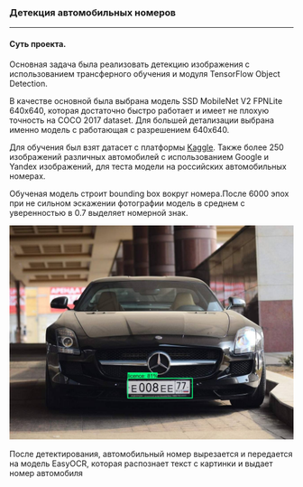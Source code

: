 <h3>Детекция автомобильных номеров</h3>
<hr>
<h4>Суть проекта.</h4>
<p>Основная задача была реализовать детекцию изображения с использованием трансферного обучения и модуля TensorFlow Object Detection.</p>
<p>В качестве основной была выбрана модель SSD MobileNet V2 FPNLite 640x640, которая достаточно быстро работает и имеет не плохую точность на COCO 2017 dataset. Для большей детализации выбрана именно модель с работающая с разрешением 640x640.</p>
<p>Для обучения был взят датасет с платформы <a href='https://www.kaggle.com/datasets/andrewmvd/car-plate-detection'>Kaggle</a>. Также более 250 изображений различных автомобилей с использованием Google и Yandex изображений, для теста модели на российских автомобильных номерах.</p>
<p>Обученая модель строит bounding box вокруг номера.После 6000 эпох при не сильном эскажении фотографии модель в среднем с уверенностью в 0.7 выделяет номерной знак.</p>
<img src='https://github.com/Alextsgnv/Detection_image/blob/main/images/test.jpg'>
<p>После детектирования, автомобильный номер вырезается и передается на модель EasyOCR, которая распознает текст с картинки и выдает номер автомобиля</p>

